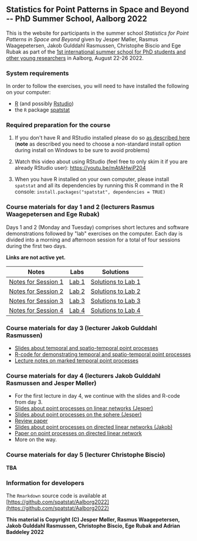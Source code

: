 ## Statistics for Point Patterns in Space and Beyond -- PhD Summer School, Aalborg 2022

This is the website for participants in the summer school
_Statistics for Point Patterns in Space and Beyond_ given by Jesper Møller, Rasmus Waagepetersen, Jakob Gulddahl Rasmussen, Christophe Biscio and Ege Rubak as part of the
[1st international summer school for PhD students and other young researchers](https://www.phd.engineering.aau.dk/Summer+School+2022/) in Aalborg, August 22-26 2022.

### System requirements

In order to follow the exercises, 
you will need to have installed the following on your computer:

* [R](http://r-project.org) (and possibly [Rstudio](http://rstudio.com))
* the `R` package [spatstat](http://cran.r-project.org/package=spatstat)

### Required preparation for the course

1. If you don't have R and RStudio installed please do so [as described here](https://asta.math.aau.dk/software/R-installation)
(**note** as described you need to choose a non-standard install option during install on Windows to be sure to avoid problems)

2. Watch this video about using RStudio (feel free to only skim it if you are already RStudio user):
https://youtu.be/mAtAHwiP204

3. When you have R installed on your own computer, please install `spatstat` and all its dependencies by running this R command in the R console:
`install.packages("spatstat", dependencies = TRUE)`


### Course materials for day 1 and 2 (lecturers Rasmus Waagepetersen and Ege Rubak)

Days 1 and 2 (Monday and Tuesday) comprises short lectures and software demonstrations followed by "lab" exercises on the computer.
Each day is divided into a morning and afternoon session for a total of four sessions during the first two days.

**Links are not active yet.**

Notes                                       |   Labs                     |  Solutions
------------------------------------------- | -------------------------- | --------------------------------------------------
[Notes for Session 1](./notes/notes01.html) | [Lab 1](./labs/lab01.html) | [Solutions to Lab 1](./solutions/solution01.html)
[Notes for Session 2](./notes/notes02.html) | [Lab 2](./labs/lab02.html) | [Solutions to Lab 2](./solutions/solution02.html)
[Notes for Session 3](./notes/notes03.html) | [Lab 3](./labs/lab03.html) | [Solutions to Lab 3](./solutions/solution03.html)
[Notes for Session 4](./notes/notes04.html) | [Lab 4](./labs/lab04.html) | [Solutions to Lab 4](./solutions/solution04.html)

### Course materials for day 3 (lecturer Jakob Gulddahl Rasmussen)

- [Slides about temporal and spatio-temporal point processes](./notes/spacetime-slides.pdf)
- [R-code for demonstrating temporal and spatio-temporal point processes](./notes-Rcode.R)
- [Lecture notes on marked temporal point processes](https://arxiv.org/pdf/1806.00221.pdf)

### Course materials for day 4 (lecturers Jakob Gulddahl Rasmussen and Jesper Møller)

- For the first lecture in day 4, we continue with the slides and R-code from day 3.
- [Slides about point processes on linear networks (Jesper)](https://people.math.aau.dk/~jm/courses/SummerSchool2022/lecture_networks_no_pause.pdf)
- [Slides about point processes on the sphere (Jesper)](https://people.math.aau.dk/~jm/courses/SummerSchool2022/lecture_spheres_no_pause.pdf)
- [Review paper](https://people.math.aau.dk/~jm/courses/SummerSchool2022/sjs.pdf)
- [Slides about point processes on directed linear networks (Jakob)](./notes/dln-slides.pdf)
- [Paper on point processes on directed linear network](https://link.springer.com/content/pdf/10.1007/s11009-020-09777-y.pdf)
- More on the way.


### Course materials for day 5 (lecturer Christophe Biscio)

**TBA**


### Information for developers

The `Rmarkdown` source code is available at
[https://github.com/spatstat/Aalborg2022](https://github.com/spatstat/Aalborg2022)

**This material is Copyright (C) Jesper Møller, Rasmus Waagepetersen, Jakob Gulddahl Rasmussen, Christophe Biscio, Ege Rubak and Adrian Baddeley 2022**
